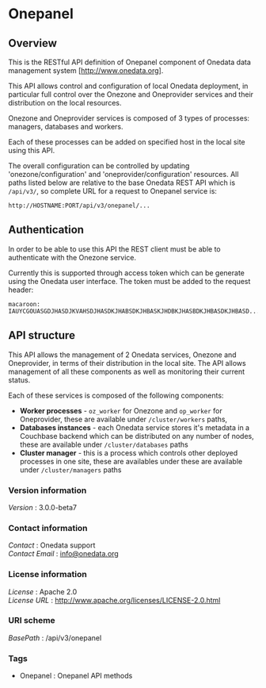 # Onepanel


<a name="overview"></a>
## Overview
This is the RESTful API definition of Onepanel component of Onedata data management system [http://www.onedata.org].

This API allows control and configuration of local Onedata deployment, in particular full control over the Onezone and Oneprovider services and their distribution on the local resources. 

Onezone and Oneprovider services is composed of 3 types of processes: managers, databases and workers. 

Each of these processes can be added on specified host in the local site using this API. 

The overall configuration can be controlled by updating 'onezone/configuration' and
'oneprovider/configuration' resources.
 All paths listed below are relative to the base Onedata REST API which is `/api/v3/`, so complete URL for a request to Onepanel service is:
 
 ```
 http://HOSTNAME:PORT/api/v3/onepanel/...
 ```

 ## Authentication
 In order to be able to use this API the REST client must be able to authenticate with the Onezone service.

 Currently this is supported through access token which can be generate using the Onedata user interface. 
 The token must be added to the request header:
 ```
 macaroon: IAUYCGOUASGDJHASDJKVAHSDJHASDKJHABSDKJHBASKJHDBKJHASBDKJHBASDKJHBASD...
 ```

 ## API structure
 This API allows the management of 2 Onedata services, Onezone and Oneprovider, in terms of their distribution in the local site.
 The API allows management of all these components as well as monitoring their current status.

 Each of these services is composed of the following components:
   * **Worker processes** - `oz_worker` for Onezone and `op_worker` for Oneprovider, these are available under `/cluster/workers` paths,
   * **Databases instances** - each Onedata service stores it's metadata in a Couchbase backend which can be distributed on any number of nodes, these are available under `/cluster/databases` paths
   * **Cluster manager** - this is a process which controls other deployed processes in one site, these are availables under these are available under `/cluster/managers` paths


### Version information
*Version* : 3.0.0-beta7


### Contact information
*Contact* : Onedata support  
*Contact Email* : info@onedata.org


### License information
*License* : Apache 2.0  
*License URL* : http://www.apache.org/licenses/LICENSE-2.0.html


### URI scheme
*BasePath* : /api/v3/onepanel


### Tags

* Onepanel : Onepanel API methods



